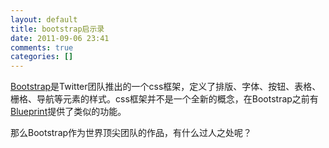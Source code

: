 ```yaml
---
layout: default
title: bootstrap启示录
date: 2011-09-06 23:41
comments: true
categories: []
---
```

<a href="http://twitter.github.com/bootstrap/">Bootstrap</a>是Twitter团队推出的一个css框架，定义了排版、字体、按钮、表格、栅格、导航等元素的样式。css框架并不是一个全新的概念，在Bootstrap之前有<a href="http://www.blueprintcss.org/">Blueprint</a>提供了类似的功能。

那么Bootstrap作为世界顶尖团队的作品，有什么过人之处呢？

&nbsp;
